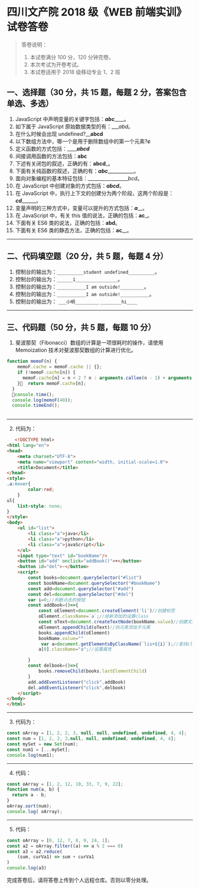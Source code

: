 # 四川文产院 2018 级《WEB 前端实训》试卷答卷

> 答卷说明：
> 1. 本试卷满分 100 分，120 分钟完卷。
> 2. 本次考试为开卷考试。
> 3. 本试卷适用于 2018 级移动专业 1、2 班

## 一、选择题（30 分，共 15 题，每题 2 分，答案包含单选、多选）

1. JavaScript 中声明变量的关键字包括：_____abc_________。
2. 如下属于 JavaScript 原始数据类型的有：____abd_。
3. 在什么时候会出现 undefined?____abcd__
4. 以下数组方法中，哪一个是用于删除数组中的第一个元素?___c___
5. 定义函数的方式包括：_______abcd___
6. 间接调用函数的方法包括：______abc______
7. 下述有关闭包的叙述，正确的有：______abcd_______。
8. 下面有关纯函数的叙述，正确的有：___abc______________。
9. 面向对象编程的基本特征包括：__________________bcd_。
10. 在 JavaScript 中创建对象的方式包括：_________abcd_________。
11. 在 JavaScript 中，执行上下文的创建分为两个阶段，这两个阶段是：___cd_________。
12. 变量声明的三种方式中，变量可以提升的方式包括：___a_____。
13. 在 JavaScript 中，有关 this 值的说法，正确的包括：______ac_______。
14. 下面有关 ES6 类的说法，正确的包括：______abd______。
15. 下面有关 ES6 类的静态方法，正确的包括：____ac______。

------

## 二、代码填空题（20 分，共 5 题，每题 4 分）

1. 控制台的输出为：`__________student undefined__________`。
2. 控制台的输出为：`______1________________`。
3. 控制台的输出为：`___________I am outside!_________`。
4. 控制台的输出为：`___________I am outside!___________`。
5. 控制台的输出为：
    `___小明_________`
    `________hi____`
-------

## 三、代码题（50 分，共 5 题，每题 10 分）

1. 斐波那契（Fibonacci）数组的计算是一项很耗时的操作，请使用 Memoization 技术对斐波那契数组的计算进行优化。

```js
function memoF(n) {
    memoF.cache = memoF.cache || {};
    if (!memoF.cache[n]) {
      memoF.cache[n] = n < 2 ? n : arguments.callee(n - 1) + arguments.callee(n - 2);
    }  return memoF.cache[n];
  }
  console.time();
  console.log(memoF(40));
  console.timeEnd();
 

```

-------

2. 代码为：

```html
   <!DOCTYPE html>
<html lang="en">
<head>
    <meta charset="UTF-8">
    <meta name="viewport" content="width, initial-scale=1.0">
    <title>Document</title>
</head>
<style>
.a:hover{
        color:red;
    }
ul{
    list-style: none;
}
</style>
<body>
    <ul id="list">
        <li class="a">java</li>
        <li class="a">python</li>
        <li class="a">javaScript</li>
    </ul>
    <input type="text" id="bookName"/>
    <button id="add" onclick="addBook()">+</button>
    <button id="del">-</button>
    <script>
        const books=document.querySelector("#list")
        const bookName=document.querySelector("#bookName")
        const add=document.querySelector("#add")
        const del=document.querySelector("#del")
        var i=0;//判断点击的按钮
        const addBook=()=>{
            const oElement=document.createElement('li')//创建标签
            oElement.className=`a`;//给新添加的设置class
            const oText=document.createTextNode(bookName.value)//创建文本
            oElement.appendChild(oText)//向元素添加子元素
            books.appendChild(oElement)
            bookName.value=""
             var a=document.getElementsByClassName(`lis+${i}`);//查找class
            a[0].className="a";//设置属性

        }
        const delbook=()=>{
            books.removeChild(books.lastElementChild)
        }
        add.addEventListener("click",addBook)
        del.addEventListener("click",delbook)
    </script>
</body>
</html>


```

-------

3. 代码为：

```js
const oArray = [1, 2, 2, 3, null, null, undefined, undefined, 4, 4];
const num = [1, 2, 2, 3,null, null, undefined, undefined, 4, 4];
const mySet = new Set(num);    
const num1 = [...mySet];
console.log(num1);
```

-------

4. 代码：

```js
const oArray = [1, 2, 12, 10, 33, 7, 9, 22];
function num(a, b) {
  return a - b;
}
oArray.sort(num);   
console.log( oArray);

```

-------

5. 代码：

```js
const oArray = [0, 12, 7, 8, 9, 24, 1];
const a2 = oArray.filter((a) => a % 2 === 0)
const a3 = a2.reduce(
    (sum, curVa1) => sum + curVa1
)
console.log(a3)

```





完成答卷后，请将答卷上传到个人远程仓库。否则以零分处理。

​        